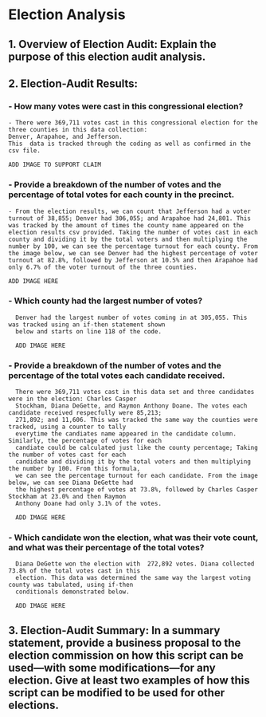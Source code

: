 # Election Analysis

## 1. Overview of Election Audit: Explain the purpose of this election audit analysis.

## 2. Election-Audit Results: 
### - How many votes were cast in this congressional election?
    - There were 369,711 votes cast in this congressional election for the three counties in this data collection: 
    Denver, Arapahoe, and Jefferson. 
    This  data is tracked through the coding as well as confirmed in the csv file.
    
    ADD IMAGE TO SUPPORT CLAIM
### - Provide a breakdown of the number of votes and the percentage of total votes for each county in the precinct.
    - From the election results, we can count that Jefferson had a voter turnout of 38,855; Denver had 306,055; and Arapahoe had 24,801. This was tracked by the amount of times the county name appeared on the election results csv provided. Taking the number of votes cast in each county and dividing it by the total voters and then multiplying the number by 100, we can see the percentage turnout for each county. From the image below, we can see Denver had the highest percentage of voter turnout at 82.8%, followed by Jefferson at 10.5% and then Arapahoe had only 6.7% of the voter turnout of the three counties.
    
    ADD IMAGE HERE
      
### - Which county had the largest number of votes?
      Denver had the largest number of votes coming in at 305,055. This was tracked using an if-then statement shown
      below and starts on line 118 of the code.
      
      ADD IMAGE HERE
      
### - Provide a breakdown of the number of votes and the percentage of the total votes each candidate received.
      There were 369,711 votes cast in this data set and three candidates were in the election: Charles Casper
      Stockham, Diana DeGette, and Raymon Anthony Doane. The votes each candidate received respecfully were 85,213;
      271,892; and 11,606. This was tracked the same way the counties were tracked, using a counter to tally
      everytime the candiates name appeared in the candidate column. Similarly, the percentage of votes for each
      candiate could be calculated just like the county percentage; Taking the number of votes cast for each
      candidate and dividing it by the total voters and then multiplying the number by 100. From this formula, 
      we can see the percentage turnout for each candidate. From the image below, we can see Diana DeGette had 
      the highest percentage of votes at 73.8%, followed by Charles Casper Stockham at 23.0% and then Raymon 
      Anthony Doane had only 3.1% of the votes.
      
      ADD IMAGE HERE

### - Which candidate won the election, what was their vote count, and what was their percentage of the total votes?
      Diana DeGette won the election with  272,892 votes. Diana collected 73.8% of the total votes cast in this
      election. This data was determined the same way the largest voting county was tabulated, using if-then
      conditionals demonstrated below.
      
      ADD IMAGE HERE
## 3. Election-Audit Summary: In a summary statement, provide a business proposal to the election commission on how this script can be used—with some     modifications—for any election. Give at least two examples of how this script can be modified to be used for other elections.
